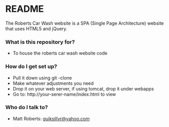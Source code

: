 # README #

The Roberts Car Wash website is a SPA (Single Page Architecture) website that uses HTML5 and jQuery.

### What is this repository for? ###

* To house the roberts car wash website code

### How do I get set up? ###

* Pull it down using git -clone
* Make whatever adjustments you need
* Drop it on your web server, if using tomcat, drop it under webapps
* Go to: http://your-serer-name/index.html to view

### Who do I talk to? ###

* Matt Roberts: quiksillvr@yahoo.com